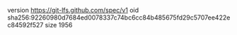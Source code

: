 version https://git-lfs.github.com/spec/v1
oid sha256:92260980d7684ed0078337c74bc6cc84b485675fd29c5707ee422ec84592f527
size 1956
